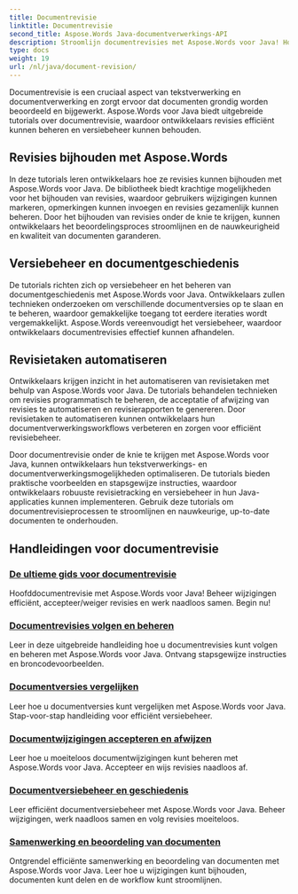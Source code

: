 ```yaml
---
title: Documentrevisie
linktitle: Documentrevisie
second_title: Aspose.Words Java-documentverwerkings-API
description: Stroomlijn documentrevisies met Aspose.Words voor Java! Houd wijzigingen bij, beheer versiebeheer en automatiseer revisietaken moeiteloos.
type: docs
weight: 19
url: /nl/java/document-revision/
---
```


Documentrevisie is een cruciaal aspect van tekstverwerking en documentverwerking en zorgt ervoor dat documenten grondig worden beoordeeld en bijgewerkt. Aspose.Words voor Java biedt uitgebreide tutorials over documentrevisie, waardoor ontwikkelaars revisies efficiënt kunnen beheren en versiebeheer kunnen behouden.

## Revisies bijhouden met Aspose.Words

In deze tutorials leren ontwikkelaars hoe ze revisies kunnen bijhouden met Aspose.Words voor Java. De bibliotheek biedt krachtige mogelijkheden voor het bijhouden van revisies, waardoor gebruikers wijzigingen kunnen markeren, opmerkingen kunnen invoegen en revisies gezamenlijk kunnen beheren. Door het bijhouden van revisies onder de knie te krijgen, kunnen ontwikkelaars het beoordelingsproces stroomlijnen en de nauwkeurigheid en kwaliteit van documenten garanderen.

## Versiebeheer en documentgeschiedenis

De tutorials richten zich op versiebeheer en het beheren van documentgeschiedenis met Aspose.Words voor Java. Ontwikkelaars zullen technieken onderzoeken om verschillende documentversies op te slaan en te beheren, waardoor gemakkelijke toegang tot eerdere iteraties wordt vergemakkelijkt. Aspose.Words vereenvoudigt het versiebeheer, waardoor ontwikkelaars documentrevisies effectief kunnen afhandelen.

## Revisietaken automatiseren

Ontwikkelaars krijgen inzicht in het automatiseren van revisietaken met behulp van Aspose.Words voor Java. De tutorials behandelen technieken om revisies programmatisch te beheren, de acceptatie of afwijzing van revisies te automatiseren en revisierapporten te genereren. Door revisietaken te automatiseren kunnen ontwikkelaars hun documentverwerkingsworkflows verbeteren en zorgen voor efficiënt revisiebeheer.

Door documentrevisie onder de knie te krijgen met Aspose.Words voor Java, kunnen ontwikkelaars hun tekstverwerkings- en documentverwerkingsmogelijkheden optimaliseren. De tutorials bieden praktische voorbeelden en stapsgewijze instructies, waardoor ontwikkelaars robuuste revisietracking en versiebeheer in hun Java-applicaties kunnen implementeren. Gebruik deze tutorials om documentrevisieprocessen te stroomlijnen en nauwkeurige, up-to-date documenten te onderhouden.

## Handleidingen voor documentrevisie
### [De ultieme gids voor documentrevisie](./guide-document-revision/)
Hoofddocumentrevisie met Aspose.Words voor Java! Beheer wijzigingen efficiënt, accepteer/weiger revisies en werk naadloos samen. Begin nu!
### [Documentrevisies volgen en beheren](./tracking-managing-document-revisions/)
Leer in deze uitgebreide handleiding hoe u documentrevisies kunt volgen en beheren met Aspose.Words voor Java. Ontvang stapsgewijze instructies en broncodevoorbeelden.
### [Documentversies vergelijken](./comparing-document-versions/)
Leer hoe u documentversies kunt vergelijken met Aspose.Words voor Java. Stap-voor-stap handleiding voor efficiënt versiebeheer.
### [Documentwijzigingen accepteren en afwijzen](./accepting-rejecting-document-changes/)
Leer hoe u moeiteloos documentwijzigingen kunt beheren met Aspose.Words voor Java. Accepteer en wijs revisies naadloos af.
### [Documentversiebeheer en geschiedenis](./document-version-control-history/)
Leer efficiënt documentversiebeheer met Aspose.Words voor Java. Beheer wijzigingen, werk naadloos samen en volg revisies moeiteloos.
### [Samenwerking en beoordeling van documenten](./document-collaboration-review/)
Ontgrendel efficiënte samenwerking en beoordeling van documenten met Aspose.Words voor Java. Leer hoe u wijzigingen kunt bijhouden, documenten kunt delen en de workflow kunt stroomlijnen.